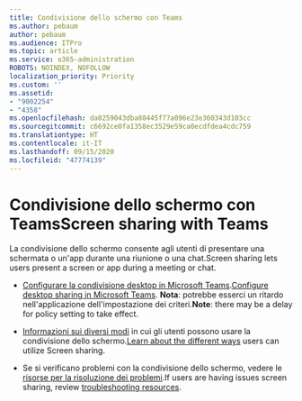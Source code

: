 ```yaml
---
title: Condivisione dello schermo con Teams
ms.author: pebaum
author: pebaum
ms.audience: ITPro
ms.topic: article
ms.service: o365-administration
ROBOTS: NOINDEX, NOFOLLOW
localization_priority: Priority
ms.custom: ''
ms.assetid:
- "9002254"
- "4358"
ms.openlocfilehash: da0259043dba88445f77a096e23e360343d103cc
ms.sourcegitcommit: c6692ce0fa1358ec3529e59ca0ecdfdea4cdc759
ms.translationtype: HT
ms.contentlocale: it-IT
ms.lasthandoff: 09/15/2020
ms.locfileid: "47774139"
---
```

# <a name="screen-sharing-with-teams"></a><span data-ttu-id="ce31e-102">Condivisione dello schermo con Teams</span><span class="sxs-lookup"><span data-stu-id="ce31e-102">Screen sharing with Teams</span></span>

<span data-ttu-id="ce31e-103">La condivisione dello schermo consente agli utenti di presentare una schermata o un'app durante una riunione o una chat.</span><span class="sxs-lookup"><span data-stu-id="ce31e-103">Screen sharing lets users present a screen or app during a meeting or chat.</span></span>

- <span data-ttu-id="ce31e-104">[Configurare la condivisione desktop in Microsoft Teams](https://docs.microsoft.com/microsoftteams/configure-desktop-sharing).</span><span class="sxs-lookup"><span data-stu-id="ce31e-104">[Configure desktop sharing in Microsoft Teams](https://docs.microsoft.com/microsoftteams/configure-desktop-sharing).</span></span> <span data-ttu-id="ce31e-105">**Nota**: potrebbe esserci un ritardo nell'applicazione dell'impostazione dei criteri.</span><span class="sxs-lookup"><span data-stu-id="ce31e-105">**Note**: there may be a delay for policy setting to take effect.</span></span> 

- <span data-ttu-id="ce31e-106">[Informazioni sui diversi modi](https://docs.microsoft.com/microsoftteams/meeting-policies-in-teams#meeting-policy-settings---content-sharing) in cui gli utenti possono usare la condivisione dello schermo.</span><span class="sxs-lookup"><span data-stu-id="ce31e-106">[Learn about the different ways](https://docs.microsoft.com/microsoftteams/meeting-policies-in-teams#meeting-policy-settings---content-sharing) users can utilize Screen sharing.</span></span> 

- <span data-ttu-id="ce31e-107">Se si verificano problemi con la condivisione dello schermo, vedere le [risorse per la risoluzione dei problemi](https://docs.microsoft.com/microsoftteams/connectivity-issues).</span><span class="sxs-lookup"><span data-stu-id="ce31e-107">If users are having issues screen sharing, review [troubleshooting resources](https://docs.microsoft.com/microsoftteams/connectivity-issues).</span></span> 
